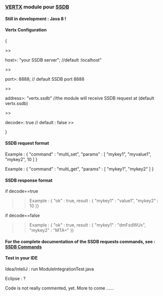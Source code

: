 ### [VERTX](http://vertx.io/) module pour [SSDB](http://ssdb.io/)

#### Still in development : Java 8 !

#### Vertx Configuration

<p>{</p>
>><p>host>: "your SSDB server"; //default :localhost"</p>
>><p>port>: 8888;  // default SSDB port 8888</p>
>><p>address>: "vertx.ssdb" //the module will receive SSDB request at (default vertx.ssdb)</p>
>><p>decode>: true // default : false
>><p>}</p>

#### SSDB request format


<p>Example : { "command" : "multi_set", "params" : [ "mykey1", "myvalue1", "mykey2", 10 ] }</p>
<p>Example : { "command" : "multi_get", "params" : [ "mykey1", "mykey2" ] }</p>

#### SSDB response format

if decode==true
>><p>Example : { "ok" : true, result : { "mykey1" : "value1", "mykey2" : 10 }}</p>

if decode==false
>><p>Example : { "ok" : true, result : { "mykey1" : "dmFsdWUx", "mykey2" : "MTA=" }}</p>


#### For the complete documentation of the SSDB requests commands, see : [SSDB Commands](http://ssdb.io/docs/php/index.html)

#### Test in your IDE
<p>Idea/InteliJ   :  run ModuleIntegrationTest.java</p>
<p>Eclipse        :  ?</p>


<p>Code is not really commented, yet. More to come ......</p>

